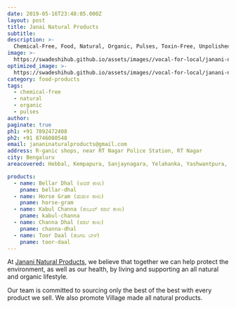 ```yaml
---
date: 2019-05-16T23:48:05.000Z
layout: post
title: Janai Natural Products
subtitle: 
description: >-
  Chemical-Free, Food, Natural, Organic, Pulses, Toxin-Free, Unpolished, Vegan
image: >-
  https://swadeshihub.github.io/assets/images//vocal-for-local/janani-natural-products/slider1.jpeg
optimized_image: >-
  https://swadeshihub.github.io/assets/images//vocal-for-local/janani-natural-products/slider1.jpeg
category: food-products
tags:
  - chemical-free
  - natural
  - organic
  - pulses
author: 
paginate: true
ph1: +91 7892472408
ph2: +91 8746080548
email: jananinaturalproducts@gmail.com
address: R-ganic shops, near RT Nagar Police Station, RT Nagar
city: Bengaluru
areacovered: Hebbal, Kempapura, Sanjaynagara, Yelahanka, Yashwantpura, RT Nagar, Hennur, Nagawara, JC Nagar

products:
  - name: Bellar Dhal (ಅವರೆ ಕಾಳು)
    pname: bellar-dhal
  - name: Horse Gram (ಹುರುಳಿ ಕಾಳು)
    pname: horse-gram
  - name: Kabul Channa (ಕಾಬುಲ್ ಕಡಲೆ ಕಾಳು)
    pname: kabul-channa
  - name: Channa Dhal (ಕಡಲೆ ಕಾಳು)
    pname: channa-dhal
  - name: Toor Daal (ತೊಗರಿ ಬೇಳೆ)
    pname: toor-daal
---
```


  At <a href="#">Janani Natural Products</a>, we believe that together we can help protect the environment, as well as our health, by living and supporting an all natural and organic lifestyle.

  Our team is committed to sourcing only the best of the best with every product we sell. We also promote Village made all natural products. 

